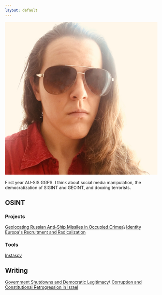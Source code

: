 ```yaml
---
layout: default
---
```


<img class="profile-picture" src="./assets/images/opsecface.jpg">

First year AU-SIS GGPS.  I think about social media manipulation, the democratization of SIGINT and GEOINT, and doxxing terrorists.

## OSINT

### Projects
[Geolocating Russian Anti-Ship Missiles in Occupied Crimea](https://medium.com/@h.e.upchurch/geolocating-russian-anti-ship-missiles-in-occupied-crimea-d49baa0bb73e)\\
[Identity Europa's Recruitment and Radicalization](https://heupchurch.github.io/ie-entryism)

### Tools
[Instaspy](https://github.com/heupchurch/instaspy)

## Writing

[Government Shutdowns and Democratic Legitimacy](http://democratic-erosion.com/2019/02/12/government-shutdowns-and-democratic-legitimacy-by-h-upchurch-american-university/)\\
[Corruption and Constitutional Retrogression in Israel](http://democratic-erosion.com/2019/03/05/corruption-and-constitutional-retrogression-in-israel-by-h-upchurch/)
